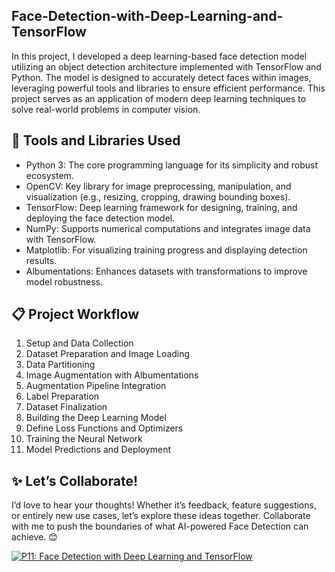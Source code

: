 ## Face-Detection-with-Deep-Learning-and-TensorFlow

In this project, I developed a deep learning-based face detection model utilizing an object detection architecture implemented with TensorFlow and Python. The model is designed to accurately detect faces within images, leveraging powerful tools and libraries to ensure efficient performance. This project serves as an application of modern deep learning techniques to solve real-world problems in computer vision.

## 🔧 Tools and Libraries Used
- Python 3: The core programming language for its simplicity and robust ecosystem.
- OpenCV: Key library for image preprocessing, manipulation, and visualization (e.g., resizing, cropping, drawing bounding boxes).
- TensorFlow: Deep learning framework for designing, training, and deploying the face detection model.
- NumPy: Supports numerical computations and integrates image data with TensorFlow.
- Matplotlib: For visualizing training progress and displaying detection results.
- Albumentations: Enhances datasets with transformations to improve model robustness.

## 📋 Project Workflow
1. Setup and Data Collection
2. Dataset Preparation and Image Loading
3. Data Partitioning
4. Image Augmentation with Albumentations
5. Augmentation Pipeline Integration
6. Label Preparation
7. Dataset Finalization
8. Building the Deep Learning Model
9. Define Loss Functions and Optimizers
10. Training the Neural Network
11. Model Predictions and Deployment

## ✨ Let’s Collaborate!
I’d love to hear your thoughts! Whether it’s feedback, feature suggestions, or entirely new use cases, let’s explore these ideas together. Collaborate with me to push the boundaries of what AI-powered Face Detection can achieve. 😊

[![P11: Face Detection with Deep Learning and TensorFlow](https://img.youtube.com/vi/tdFxTwQE8QU/0.jpg)](https://youtu.be/tdFxTwQE8QU)
